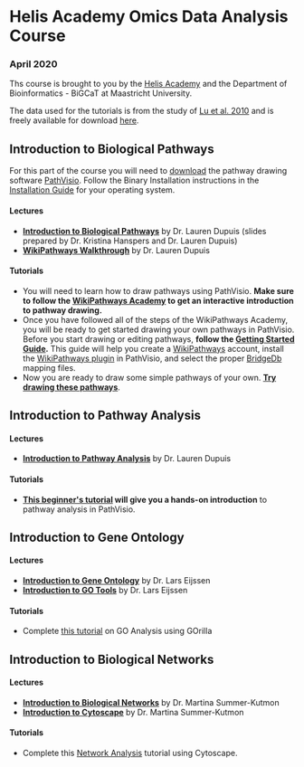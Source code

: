# Helis Academy Omics Data Analysis Course 
### April 2020
Ths course is brought to you by the [Helis Academy](https://helisacademy.com/en) and the Department of Bioinformatics - BiGCaT at Maastricht University.

The data used for the tutorials is from the study of [Lu et al. 2010](https://www.ncbi.nlm.nih.gov/pubmed/20802022) and is freely available for download [here](https://www.ncbi.nlm.nih.gov/geo/query/acc.cgi?acc=gse19804). 

## Introduction to Biological Pathways
For this part of the course you will need to [download](https://pathvisio.github.io/downloads) the pathway drawing software [PathVisio](https://pathvisio.github.io/). Follow the Binary Installation instructions in the [Installation Guide](https://pathvisio.github.io/pages/installation_guide.html) for your operating system.

#### Lectures
* **[Introduction to Biological Pathways]()** by Dr. Lauren Dupuis (slides prepared by Dr. Kristina Hanspers and Dr. Lauren Dupuis)
* **[WikiPathways Walkthrough]()** by Dr. Lauren Dupuis

#### Tutorials
* You will need to learn how to draw pathways using PathVisio. **Make sure to follow the [WikiPathways Academy](https://wikipathways.github.io/academy/) to get an interactive introduction to pathway drawing.**
* Once you have followed all of the steps of the WikiPathways Academy, you will be ready to get started drawing your own pathways in PathVisio. Before you start drawing or editing pathways, **follow the [Getting Started Guide](https://pathvisio.github.io/tutorials/getting-started.html).** This guide will help you create a [WikiPathways](https://www.wikipathways.org/index.php/WikiPathways) account, install the [WikiPathways plugin](https://pathvisio.github.io/plugins/wikipathways.html) in PathVisio, and select the proper [BridgeDb](https://bridgedb.github.io/) mapping files.
* Now you are ready to draw some simple pathways of your own. **[Try drawing these pathways]()**.


## Introduction to Pathway Analysis

#### Lectures
* **[Introduction to Pathway Analysis]()** by Dr. Lauren Dupuis

#### Tutorials
* **[This beginner's tutorial]() will give you a hands-on introduction** to pathway analysis in PathVisio.


## Introduction to Gene Ontology

#### Lectures
* **[Introduction to Gene Ontology]()** by Dr. Lars Eijssen
* **[Introduction to GO Tools]()** by Dr. Lars Eijssen

#### Tutorials
* Complete [this tutorial]() on GO Analysis using GOrilla

## Introduction to Biological Networks

#### Lectures
* **[Introduction to Biological Networks]()** by Dr. Martina Summer-Kutmon
* **[Introduction to Cytoscape]()** by Dr. Martina Summer-Kutmon

#### Tutorials
* Complete this [Network Analysis]() tutorial using Cytoscape.


